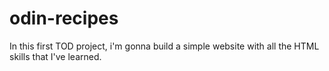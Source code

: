 # odin-recipes


In this first TOD project, i'm gonna build a simple website with all the HTML skills that I've learned.
